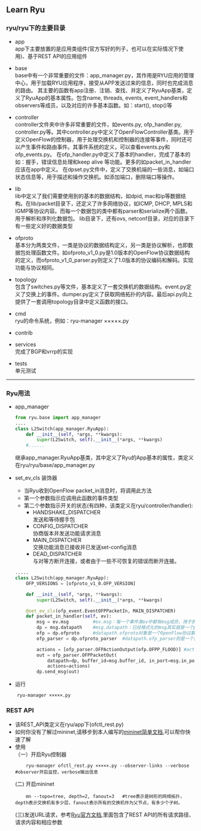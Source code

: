 Learn Ryu  
---
### ryu/ryu下的主要目录   
* app  
app下主要放置的是应用类组件(官方写好的列子，也可以在实际情况下使用)、基于REST API的应用组件  

* base  
base中有一个非常重要的文件：app_manager.py，其作用是RYU应用的管理中心，用于加载RYU应用程序，接受从APP发送过来的信息，同时也完成消息的路由。
其主要的函数有app注册、注销、查找、并定义了RyuApp基类，定义了RyuApp的基本属性。包含name, threads, events, event_handlers和observers等成员，以及对应的许多基本函数。如：start(), stop()等  

* controller  
controller文件夹中许多非常重要的文件，如events.py, ofp_handler.py, controller.py等。其中controller.py中定义了OpenFlowController基类。用于定义OpenFlow的控制器，用于处理交换机和控制器的连接等事件，同时还可以产生事件和路由事件。其事件系统的定义，可以查看events.py和ofp_events.py。
在ofp_handler.py中定义了基本的handler，完成了基本的如：握手，错误信息处理和keep alive 等功能。更多的如packet_in_handler应该在app中定义。
在dpset.py文件中，定义了交换机端的一些消息，如端口状态信息等，用于描述和操作交换机。如添加端口，删除端口等操作。  

* lib  
lib中定义了我们需要使用到的基本的数据结构，如dpid, mac和ip等数据结构。在lib/packet目录下，还定义了许多网络协议，如ICMP, DHCP, MPLS和IGMP等协议内容。而每一个数据包的类中都有parser和serialize两个函数。用于解析和序列化数据包。
lib目录下，还有ovs, netconf目录，对应的目录下有一些定义好的数据类型  

* ofproto  
基本分为两类文件，一类是协议的数据结构定义，另一类是协议解析，也即数据包处理函数文件。如ofproto_v1_0.py是1.0版本的OpenFlow协议数据结构的定义，而ofproto_v1_0_parser.py则定义了1.0版本的协议编码和解码。实现功能与协议相同。  

* topology  
包含了switches.py等文件，基本定义了一套交换机的数据结构。event.py定义了交换上的事件。dumper.py定义了获取网络拓扑的内容。最后api.py向上提供了一套调用topology目录中定义函数的接口。  

* cmd  
ryu的命令系统，例如：ryu-manager ×××××.py  

* contrib  

* services  
完成了BGP和vrrp的实现  

* tests  
单元测试 
---  
### Ryu用法  
* app_manager
    ```python
    from ryu.base import app_manager
    ....
    class L2Switch(app_manager.RyuApp):
        def __init__(self, *args, **kwargs):
            super(L2Switch, self).__init__(*args, **kwargs)
        #......
    ```
    继承app_manager.RyuApp基类，其中定义了Ryu的App基本的属性，类定义在ryu/ryu/base/app_manager.py  

* set_ev_cls 装饰器  
    + 当Ryu收到OpenFlow packet_in消息时，将调用此方法  
    + 第一个参数指示应调用此函数的事件类型
    + 第二个参数指示开关的状态(有四种，该类定义在ryu/controller/handler):  
        + HANDSHAKE_DISPATCHER  
            发送和等待握手包  
        + CONFIG_DISPATCHER     
            协商版本并发送功能请求消息  
        + MAIN_DISPATCHER  
            交换功能消息已接收并已发送set-config消息  
        + DEAD_DISPATCHER  
            与对等方断开连接，或者由于一些不可恢复的错误而断开连接。  
    ```python
    .....
    class L2Switch(app_manager.RyuApp):
        OFP_VERSIONS = [ofproto_v1_0.OFP_VERSION]
    
        def __init__(self, *args, **kwargs):
            super(L2Switch, self).__init__(*args, **kwargs)
    
        @set_ev_cls(ofp_event.EventOFPPacketIn, MAIN_DISPATCHER)
        def packet_in_handler(self, ev):
            msg = ev.msg         #ev.msg：每一个事件类ev中都有msg成员，用于携带触发事件的数据包。
            dp = msg.datapath    #msg.datapath：已经格式化的msg其实就是一个packet_in报文，msg.datapath直接可以获得packet_in报文的datapath结构。datapath用于描述一个交换网桥。也是和控制器通信的实体单元。datapath.send_msg()函数用于发送数据到指定datapath。通过datapath.id可获得dpid数据
            ofp = dp.ofproto     #datapath.ofproto对象是一个OpenFlow协议数据结构的对象，成员包含OpenFlow协议的数据结构，如动作类型OFPP_FLOOD。
            ofp_parser = dp.ofproto_parser  #datapath.ofp_parser则是一个按照OpenFlow解析的数据结构
    
            actions = [ofp_parser.OFPActionOutput(ofp.OFPP_FLOOD)] #actions是一个列表，用于存放action list，可在其中添加动作,通过ofp_parser类，可以构造构造packet_out数据结构。括弧中填写对应字段的赋值即可
            out = ofp_parser.OFPPacketOut(
                datapath=dp, buffer_id=msg.buffer_id, in_port=msg.in_port,
                actions=actions)  
            dp.send_msg(out)
    ```
* 运行  
```
    ryu-manager ×××××.py
```

  
### REST API   
* 该REST_API类定义在ryu/app下(ofctl_rest.py)
* 如何你没有了解过mininet,请移步到本人编写的[mininet简单文档](),可以帮你快速了解  
* 使用  
  （一）开启Ryu控制器
    ```
        ryu-manager ofctl_rest.py ×××××.py --observer-links --verbose       #observer开启监控，verbose输出信息 
    ```  
   (二) 开启mininet
    ```
        mn --topo=tree, depth=2, fanout=3   #tree表示是树形的网络拓扑，depth表示交换机有多少层，fanout表示所有的交换机作为父节点，有多少个子树。
    ```
   (三)发送URL请求，参考[Ryu官方文档](https://ryu.readthedocs.io/en/latest/app/ofctl_rest.html),里面包含了REST API的所有请求路径、请求内容和相应参数 
    
